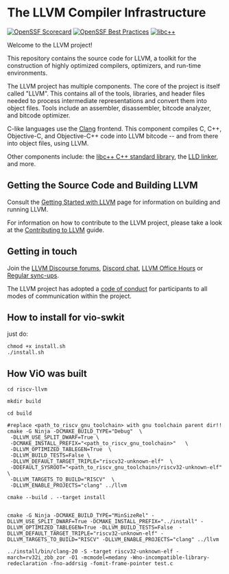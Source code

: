 # The LLVM Compiler Infrastructure

[![OpenSSF Scorecard](https://api.securityscorecards.dev/projects/github.com/llvm/llvm-project/badge)](https://securityscorecards.dev/viewer/?uri=github.com/llvm/llvm-project)
[![OpenSSF Best Practices](https://www.bestpractices.dev/projects/8273/badge)](https://www.bestpractices.dev/projects/8273)
[![libc++](https://github.com/llvm/llvm-project/actions/workflows/libcxx-build-and-test.yaml/badge.svg?branch=main&event=schedule)](https://github.com/llvm/llvm-project/actions/workflows/libcxx-build-and-test.yaml?query=event%3Aschedule)

Welcome to the LLVM project!

This repository contains the source code for LLVM, a toolkit for the
construction of highly optimized compilers, optimizers, and run-time
environments.

The LLVM project has multiple components. The core of the project is
itself called "LLVM". This contains all of the tools, libraries, and header
files needed to process intermediate representations and convert them into
object files. Tools include an assembler, disassembler, bitcode analyzer, and
bitcode optimizer.

C-like languages use the [Clang](https://clang.llvm.org/) frontend. This
component compiles C, C++, Objective-C, and Objective-C++ code into LLVM bitcode
-- and from there into object files, using LLVM.

Other components include:
the [libc++ C++ standard library](https://libcxx.llvm.org),
the [LLD linker](https://lld.llvm.org), and more.

## Getting the Source Code and Building LLVM

Consult the
[Getting Started with LLVM](https://llvm.org/docs/GettingStarted.html#getting-the-source-code-and-building-llvm)
page for information on building and running LLVM.

For information on how to contribute to the LLVM project, please take a look at
the [Contributing to LLVM](https://llvm.org/docs/Contributing.html) guide.

## Getting in touch

Join the [LLVM Discourse forums](https://discourse.llvm.org/), [Discord
chat](https://discord.gg/xS7Z362),
[LLVM Office Hours](https://llvm.org/docs/GettingInvolved.html#office-hours) or
[Regular sync-ups](https://llvm.org/docs/GettingInvolved.html#online-sync-ups).

The LLVM project has adopted a [code of conduct](https://llvm.org/docs/CodeOfConduct.html) for
participants to all modes of communication within the project.

## How to install for vio-swkit

just do:
```
chmod +x install.sh
./install.sh
```


## How ViO was built

```
cd riscv-llvm

mkdir build

cd build

#replace <path_to_riscv_gnu_toolchain> with gnu toolchain parent dir!!
cmake -G Ninja -DCMAKE_BUILD_TYPE="Debug"  \ 
 -DLLVM_USE_SPLIT_DWARF=True \ 
 -DCMAKE_INSTALL_PREFIX="<path_to_riscv_gnu_toolchain>"   \ 
 -DLLVM_OPTIMIZED_TABLEGEN=True  \ 
 -DLLVM_BUILD_TESTS=False \ 
 -DLLVM_DEFAULT_TARGET_TRIPLE="riscv32-unknown-elf"  \ 
 -DDEFAULT_SYSROOT="<path_to_riscv_gnu_toolchain>/riscv32-unknown-elf"  \ 
 -DLLVM_TARGETS_TO_BUILD="RISCV"  \ 
 -DLLVM_ENABLE_PROJECTS="clang" ../llvm

cmake --build . --target install


cmake -G Ninja -DCMAKE_BUILD_TYPE="MinSizeRel" -DLLVM_USE_SPLIT_DWARF=True -DCMAKE_INSTALL_PREFIX="../install" -DLLVM_OPTIMIZED_TABLEGEN=True -DLLVM_BUILD_TESTS=False  -DLLVM_DEFAULT_TARGET_TRIPLE="riscv32-unknown-elf" -DLLVM_TARGETS_TO_BUILD="RISCV" -DLLVM_ENABLE_PROJECTS="clang" ../llvm

../install/bin/clang-20 -S -target riscv32-unknown-elf -march=rv32i_zbb_zor -O1 -mcmodel=medany -Wno-incompatible-library-redeclaration -fno-addrsig -fomit-frame-pointer test.c

```